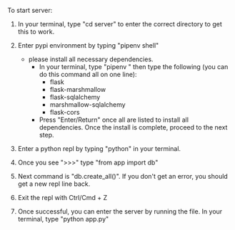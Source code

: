 To start server:

1. In your terminal, type "cd server" to enter the correct directory to get this to work.

2. Enter pypi environment by typing "pipenv shell"

   - please install all necessary dependencies.
     - In your terminal, type "pipenv " then type the following (you can do this command all on one line):
       - flask
       - flask-marshmallow
       - flask-sqlalchemy
       - marshmallow-sqlalchemy
       - flask-cors
     - Press "Enter/Return" once all are listed to install all dependencies. Once the install is complete, proceed to the next step.

3. Enter a python repl by typing "python" in your terminal.

4. Once you see ">>>" type "from app import db"

5. Next command is "db.create_all()". If you don't get an error, you should get a new repl line back.

6. Exit the repl with Ctrl/Cmd + Z

7. Once successful, you can enter the server by running the file. In your terminal, type "python app.py"
